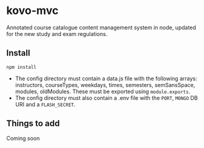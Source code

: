 # kovo-mvc

Annotated course catalogue content management system in node, updated for the new study and exam regulations.

## Install

`npm install`

-   The config directory must contain a data.js file with the following arrays: instructors, courseTypes, weekdays, times, semesters, semSansSpace, modules, oldModules. These must be exported using `module.exports`.
-   The config directory must also contain a .env file with the `PORT`, `MONGO` DB URI and a `FLASH_SECRET`.

## Things to add

Coming soon
